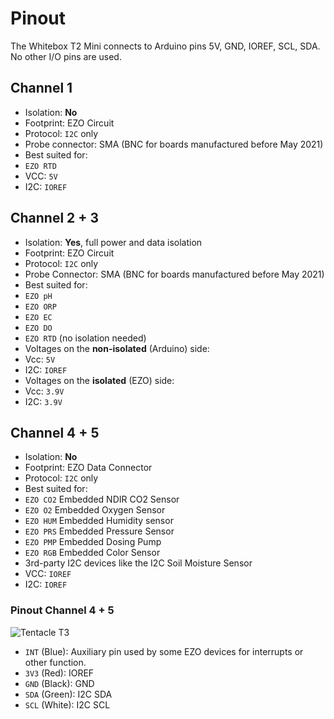 # <i class="fas fa-microchip"></i> Pinout

The Whitebox T2 Mini connects to Arduino pins 5V, GND, IOREF, SCL, SDA. No other I/O pins are used.

## Channel 1
* Isolation: **No**
* Footprint: EZO Circuit
* Protocol: `I2C` only
* Probe connector: SMA (BNC for boards manufactured before May 2021)
* Best suited for:
 * `EZO RTD`
* VCC: `5V`
* I2C: `IOREF`

## Channel 2 + 3

* Isolation: **Yes**, full power and data isolation
* Footprint: EZO Circuit
* Protocol: `I2C` only
* Probe Connector: SMA (BNC for boards manufactured before May 2021)
* Best suited for:
 * `EZO pH`
 * `EZO ORP`
 * `EZO EC`
 * `EZO DO`
 * `EZO RTD` (no isolation needed)
* Voltages on the **non-isolated** (Arduino) side:
 * Vcc: `5V `
 * I2C: `IOREF `
* Voltages on the **isolated** (EZO) side:
 * Vcc: `3.9V`
 * I2C: `3.9V`

## Channel 4 + 5
 * Isolation: **No**
 * Footprint: EZO Data Connector
 * Protocol: `I2C` only
 * Best suited for:
  * `EZO CO2` Embedded NDIR CO2 Sensor
  * `EZO O2` Embedded Oxygen Sensor
  * `EZO HUM` Embedded Humidity sensor
  * `EZO PRS` Embedded Pressure Sensor
  * `EZO PMP` Embedded Dosing Pump
  * `EZO RGB` Embedded Color Sensor
  * 3rd-party I2C devices like the I2C Soil Moisture Sensor
 * VCC: `IOREF`
 * I2C: `IOREF`

### Pinout Channel 4 + 5
 ![Tentacle T3](/_media/channels4-5.png)
 * `INT` (Blue): Auxiliary pin used by some EZO devices for interrupts or other function.
 * `3V3` (Red): IOREF
 * `GND` (Black): GND
 * `SDA` (Green): I2C SDA
 * `SCL` (White): I2C SCL

